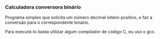 ### Calculadora conversora binário

Programa simples que solicita um número decimal inteiro positivo, e faz a conversão para o correspondente binário.

Para executá-lo basta utilizar algum compilador de código C, eu uso o gcc.
